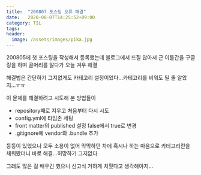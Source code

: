 ```yaml
---
title:  "200807 포스팅 오류 해결"
date:   2020-08-07T14:25:52+09:00
category: TIL
tags: 
header:
  image: /assets/images/pika.jpg
---
```


200805에 첫 포스팅을 작성해서 등록했는데 블로그에서 뜨질 않아서 근 이틀간을 구글링을 하며 골머리를 앓다가 오늘 겨우 해결

해결법은 간단하기 그지없게도 카테고리 설정이었다...카테고리를 비워도 될 줄 알았지...ㅠㅠ

이 문제를 해결하려고 시도해 본 방법들이

 - repository째로 지우고 처음부터 다시 시도
 - config.yml에 타임존 세팅
 - front matter의 published 설정 false에서 true로 변경
 - .gitignore에 vendor와 .bundle 추가

등등이 있었으나 모두 소용이 없어 막막하던 차에 혹시나 하는 마음으로 카테고리란을 채워봤더니 바로 해결...허망하기 그지없다

그래도 많은 걸 배우긴 했으니 신고식 거하게 치뤘다고 생각해야지...